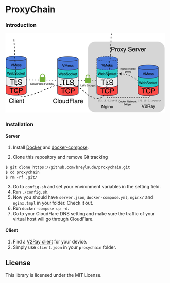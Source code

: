 # ProxyChain

### Introduction
![topo](model.png)

### Installation

#### Server

1. Install [Docker](http://lmgtfy.com/?q=how+to+install+docker) and [docker-compose](http://lmgtfy.com/?q=how+to+install+docker-compose).

2. Clone this repository and remove Git tracking

```
$ git clone https://github.com/breylaude/proxychain.git
$ cd proxychain
$ rm -rf .git/
```

3. Go to `config.sh` and set your environment variables in the setting field.
4. Run `./config.sh`.
5. Now you should have `server.json`, `docker-compose.yml`, `nginx/` and `nginx.tmpl` in your folder. Check it out.
6. Run `docker-compose up -d`.
7. Go to your CloudFlare DNS setting and make sure the traffic of your virtual host will go through CloudFlare.

#### Client

1. Find a [V2Ray client](https://www.v2ray.com/en/ui_client/) for your device.
2. Simply use `client.json` in your `proxychain` folder.

## License
This library is licensed under the MIT License.
